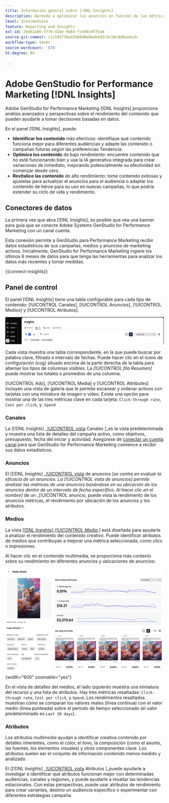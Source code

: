 ```yaml
---
title: Información general sobre [!DNL Insights]
description: Aprenda a optimizar los anuncios en función de las métricas de rendimiento de contenido en tiempo real.
level: Intermediate
feature: Reporting and Insights
exl-id: 26402a06-f776-42be-9d8d-fc498c0f75a8
source-git-commit: c1c595f3be42b86d0e0aebd42c9c50c9d9aa4cdc
workflow-type: tm+mt
source-wordcount: '574'
ht-degree: 0%

---
```


# Adobe GenStudio for Performance Marketing [!DNL Insights]

Adobe GenStudio for Performance Marketing [!DNL Insights] proporciona análisis avanzados y perspectivas sobre el rendimiento del contenido que pueden ayudarle a tomar decisiones basadas en datos.

En el panel [!DNL Insights], puede:

- **Identificar los contenido** más efectivos: identifique qué contenido funciona mejor para diferentes audiencias y adapte las contenido o campañas futuras según las preferencias Tendencia.
- **Optimice los contenido** de bajo rendimiento: encuentre contenido que no esté funcionando bien y use la IA generativa integrada para crear variaciones de inmediato, mejorando potencialmente su efectividad sin comenzar desde cero.
- **Revitalice las contenido** de alto rendimiento: tome contenido exitosas y ajústelas para actualizar el anuncios para el audiencia o adaptar los contenido de héroe para su uso en nuevas campañas, lo que podría extender su ciclo de vida y rendimiento.

## Conectores de datos

La primera vez que abra [!DNL Insights], es posible que vea una banner para guía que se conecte Adobe Systems GenStudio for Performance Marketing con un canal cuenta.

Esta conexión permite a GenStudio para Performance Marketing recibir datos estadísticos de sus campañas, medios y anuncios de marketing activos. Inicialmente, GenStudio for Performance Marketing ingiere los últimos 6 meses de datos para que tenga las herramientas para analizar los datos más recientes y tomar medidas.

{{connect-insights}}

## Panel de control

El panel [!DNL Insights] tiene una tabla configurable para cada tipo de contenido: [!UICONTROL Canales], [!UICONTROL Anuncios], [!UICONTROL Medios] y [!UICONTROL Atributos].

![[!DNL Insights] panel](/help/assets/insights-dashboard.png)

Cada vista muestra una tabla correspondiente, en la que puede buscar por palabra clave, filtrado e intervalo de fechas. Puede hacer clic en el icono de configuración (cog) situado encima de la parte derecha de la tabla para alternar los tipos de columnas visibles. La _[!UICONTROL fila Resumen]_ puede mostrar los totales o promedios de una columna.

[!UICONTROL Ads], [!UICONTROL Media] y [!UICONTROL Attributes] incluyen una vista de galería que le permite escanear y ordenar activos con tarjetas con una miniatura de imagen o vídeo. Existe una opción para mostrar una de las tres métricas clave en cada tarjeta: `Click-through rate`, `Cost per click`, y .`Spend`

### Canales

La [[!DNL Insights] _[!UICONTROL vista](channels.md) Canales ]_es la vista predeterminada y muestra una lista de detalles del campaña activo, como objetivos, presupuesto, fecha del iniciar y actividad. Asegúrese de [conectar un cuenta canal](/help/user-guide/connectors/connect-channel.md) para que GenStudio for Performance Marketing comience a recibir sus datos estadísticos.

### Anuncios

El [[!DNL Insights] _[!UICONTROL vista](ads.md) de anuncios ]_se centra en evaluar la eficacia de un anuncios. La [!UICONTROL vista de anuncios] permite analizar las métricas de una anuncios basándose en su ubicación de los anuncios dentro de un intervalo de fecha específico. Al hacer clic en el nombre]_ de un _[!UICONTROL anuncio, puede vista la rendimiento de los anuncios métricas, el rendimiento por ubicación de los anuncios y los atributos.

### Medios

La vista [[!DNL Insights] _[!UICONTROL Media ]_](media.md) está diseñada para ayudarle a analizar el rendimiento del contenido creativo. Puede identificar atributos de medios que contribuyan a mejorar una métrica seleccionada, como clics o impresiones.

Al hacer clic en el contenido multimedia, se proporciona más contexto sobre su rendimiento en diferentes anuncios y ubicaciones de anuncios:

![Detalles multimedia](/help/assets/insights-media-details.png){width="600" zoomable="yes"}

En el vista de detalles del medios, el lado izquierdo muestra una miniatura del recurso y una lista de atributos. Hay tres métricas resaltadas: `Click-through rate`, `Cost per click`, y `Spend`. Los rendimientos resaltados muestran cómo se comparan los valores reales (línea continua) con el valor medio (línea punteada) sobre el período de tiempo seleccionado (el valor predeterminado es `Last 30 days`).

### Atributos

Los atributos _multimedia_ ayudan a identificar creativa contenido por detalles inherentes, como el color, el tono, la composición (como el asunto, las fuentes, los elementos visuales) y otros componentes clave. Los atributos suelen ser el conjunto de información contenido menos medido y analizado.

El [[!DNL Insights] _[!UICONTROL vista](attributes.md) Atributos ]_puede ayudarle a investigar e identificar qué atributos funcionan mejor con determinadas audiencias, canales y regiones, y puede ayudarle a resaltar las tendencias estacionales. Con estas perspectivas, puede usar atributos de rendimiento para crear variantes, destino un audiencia específico o experimentar con diferentes estrategias campaña.
